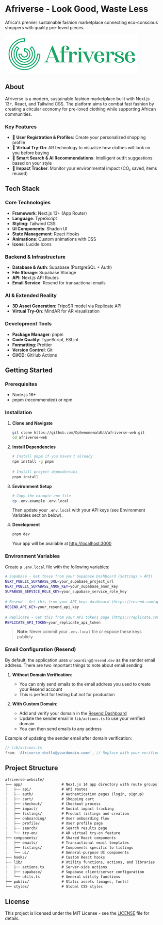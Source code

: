 # Afriverse - Look Good, Waste Less

Africa's premier sustainable fashion marketplace connecting eco-conscious shoppers with quality pre-loved pieces.

![Afriverse Logo](/public/images/afriverse-logo.png)

## About

Afriverse is a modern, sustainable fashion marketplace built with Next.js 13+, React, and Tailwind CSS. The platform aims to combat fast fashion by creating a circular economy for pre-loved clothing while supporting African communities.

### Key Features

- 👤 **User Registration & Profiles**: Create your personalized shopping profile
- 👗 **Virtual Try-On**: AR technology to visualize how clothes will look on you before buying
- 🤖 **Smart Search & AI Recommendations**: Intelligent outfit suggestions based on your style
- 💚 **Impact Tracker**: Monitor your environmental impact (CO₂ saved, items reused)

## Tech Stack

### Core Technologies
- **Framework**: Next.js 13+ (App Router)
- **Language**: TypeScript
- **Styling**: Tailwind CSS
- **UI Components**: Shadcn UI
- **State Management**: React Hooks
- **Animations**: Custom animations with CSS
- **Icons**: Lucide Icons

### Backend & Infrastructure
- **Database & Auth**: Supabase (PostgreSQL + Auth)
- **File Storage**: Supabase Storage
- **API**: Next.js API Routes
- **Email Service**: Resend for transactional emails

### AI & Extended Reality
- **3D Asset Generation**: TripoSR model via Replicate API
- **Virtual Try-On**: MindAR for AR visualization

### Development Tools
- **Package Manager**: pnpm
- **Code Quality**: TypeScript, ESLint
- **Formatting**: Prettier
- **Version Control**: Git
- **CI/CD**: GitHub Actions

## Getting Started

### Prerequisites

- Node.js 18+
- pnpm (recommended) or npm

### Installation

1. **Clone and Navigate**
   ```bash
   git clone https://github.com/DphenomenalALU/afriverse-web.git
   cd afriverse-web
   ```

2. **Install Dependencies**
   ```bash
   # Install pnpm if you haven't already
   npm install -g pnpm

   # Install project dependencies
   pnpm install
   ```

3. **Environment Setup**
   ```bash
   # Copy the example env file
   cp .env.example .env.local
   ```
   
   Then update your `.env.local` with your API keys (see Environment Variables section below).

4. **Development**
   ```bash
   pnpm dev
   ```
   Your app will be available at [http://localhost:3000](http://localhost:3000)

### Environment Variables

Create a `.env.local` file with the following variables:

```bash
# Supabase - Get these from your Supabase Dashboard (Settings > API)
NEXT_PUBLIC_SUPABASE_URL=your_supabase_project_url
NEXT_PUBLIC_SUPABASE_ANON_KEY=your_supabase_anon_key
SUPABASE_SERVICE_ROLE_KEY=your_supabase_service_role_key

# Resend - Get this from your API keys dashboard (https://resend.com/api-keys)
RESEND_API_KEY=your_resend_api_key

# Replicate - Get this from your API tokens page (https://replicate.com/account/api-tokens)
REPLICATE_API_TOKEN=your_replicate_api_token
```

> **Note**: Never commit your `.env.local` file or expose these keys publicly.

### Email Configuration (Resend)

By default, the application uses `onboarding@resend.dev` as the sender email address. There are two important things to note about email sending:

1. **Without Domain Verification**: 
   - You can only send emails to the email address you used to create your Resend account
   - This is perfect for testing but not for production

2. **With Custom Domain**:
   - Add and verify your domain in the [Resend Dashboard](https://resend.com/domains)
   - Update the sender email in `lib/actions.ts` to use your verified domain
   - You can then send emails to any address

Example of updating the sender email after domain verification:
```ts
// lib/actions.ts
from: 'Afriverse <hello@yourdomain.com>', // Replace with your verified domain
```

## Project Structure

```
afriverse-website/
├── app/                  # Next.js 14 app directory with route groups
│   ├── api/              # API routes
│   ├── auth/             # Authentication pages (login, signup)
│   ├── cart/             # Shopping cart
│   ├── checkout/         # Checkout process
│   ├── impact/           # Social impact tracking
│   ├── listings/         # Product listings and creation
│   ├── onboarding/       # User onboarding flow
│   ├── profile/          # User profile page
│   ├── search/           # Search results page
│   └── try-on/           # AR virtual try-on feature
├── components/           # Shared React components
│   ├── emails/           # Transactional email templates
│   ├── listings/         # Components specific to listings
│   └── ui/               # General-purpose UI components
├── hooks/                # Custom React hooks
├── lib/                  # Utility functions, actions, and libraries
│   ├── actions.ts        # Server-side actions
│   ├── supabase/         # Supabase client/server configuration
│   └── utils.ts          # General utility functions
├── public/               # Static assets (images, fonts)
└── styles/               # Global CSS styles
```


## License

This project is licensed under the MIT License - see the [LICENSE](LICENSE) file for details.